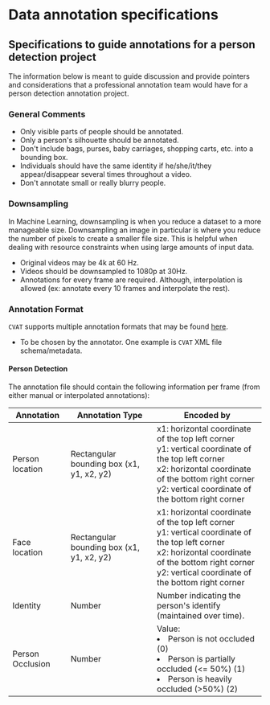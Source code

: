 # Data annotation specifications

## Specifications to guide annotations for a person detection project

The information below is meant to guide discussion and provide pointers and considerations that a professional annotation team would have for a person detection annotation project.

### General Comments

- Only visible parts of people should be annotated.
- Only a person's silhouette should be annotated.
- Don't include bags, purses, baby carriages, shopping carts, etc. into a bounding box.
- Individuals should have the same identity if he/she/it/they appear/disappear several times throughout a video.
- Don't annotate small or really blurry people.

### Downsampling

In Machine Learning, downsampling is when you reduce a dataset to a more manageable size.
Downsampling an image in particular is where you reduce the number of pixels to create a smaller file size.
This is helpful when dealing with resource constraints when using large amounts of input data. 

- Original videos may be 4k at 60 Hz.
- Videos should be downsampled to 1080p at 30Hz.
- Annotations for every frame are required.
Although, interpolation is allowed (ex: annotate every 10 frames and interpolate the rest).

### Annotation Format

`CVAT` supports multiple annotation formats that may be found [here](https://openvinotoolkit.github.io/cvat/docs/manual/advanced/formats/).

- To be chosen by the annotator. One example is `CVAT` XML file schema/metadata.

#### Person Detection

The annotation file should contain the following information per frame
(from either manual or interpolated annotations):

| Annotation       | Annotation Type                             | Encoded by                                                                                                                                                                                                             |
|------------------|---------------------------------------------|------------------------------------------------------------------------------------------------------------------------------------------------------------------------------------------------------------------------|
| Person location  | Rectangular bounding box (x1, y1, x2, y2)   | x1: horizontal coordinate of the top left corner <br> y1: vertical coordinate of the top left corner <br> x2: horizontal coordinate of the bottom right corner <br> y2: vertical coordinate of the bottom right corner |
| Face location    | Rectangular bounding box (x1, y1, x2, y2)   | x1: horizontal coordinate of the top left corner <br> y1: vertical coordinate of the top left corner <br> x2: horizontal coordinate of the bottom right corner <br> y2: vertical coordinate of the bottom right corner |
| Identity         | Number                                      | Number indicating the person's identify (maintained over time). |
| Person Occlusion | Number                                      | Value: <li> Person is not occluded (0) <li> Person is partially occluded (<= 50%) (1) <li> Person is heavily occluded (>50%) (2) |
